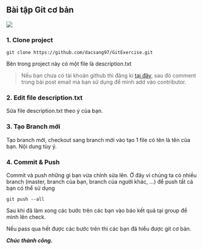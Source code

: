 ## Bài tập Git cơ bản

![](http://techkids.vn/blog/wp-content/uploads/2017/02/6-30-12_Git1.jpg)
### 1. Clone project
```
git clone https://github.com/dacsang97/GitExercise.git
```
Bên trong project này có một file là description.txt
> Nếu bạn chưa có tài khoản github thì đăng kí [tại đây](https://github.com/join?source=header-home), sau đó comment trong bài post email mà bạn sử dụng để mình add vào contributor.

### 2. Edit file description.txt
Sửa file description.txt theo ý của bạn.

### 3. Tạo Branch mới
Tạo branch mới, checkout sang branch mới vào tạo 1 file có tên là tên của bạn. Nội dung tùy ý.

### 4. Commit & Push
Commit và push những gì bạn vừa chỉnh sửa lên. Ở đây vì chúng ta có nhiều branch (master, branch của bạn, branch của người khác, ...) để push tất cả bạn có thể sử dụng
```
git push --all
```
 
Sau khi đã làm xong các bước trên các bạn vào báo kết quả tại group để mình lên check.


Nếu pass qua hết được các bước trên thì các bạn đã hiểu được git cơ bản.

***Chúc thành công.***